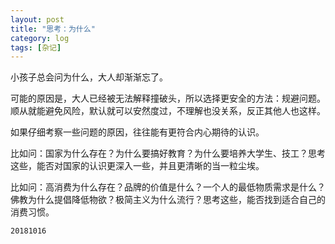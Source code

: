 ```yaml
---
layout: post
title: "思考：为什么"
category: log
tags: [杂记]
---
```


小孩子总会问为什么，大人却渐渐忘了。

可能的原因是，大人已经被无法解释撞破头，所以选择更安全的方法：规避问题。顺从就能避免风险，默认就可以安然度过，不理解也没关系，反正其他人也这样。

如果仔细考察一些问题的原因，往往能有更符合内心期待的认识。

比如问：国家为什么存在？为什么要搞好教育？为什么要培养大学生、技工？思考这些，能否对国家的认识更深入一些，并且更清晰的当一粒尘埃。

比如问：高消费为什么存在？品牌的价值是什么？一个人的最低物质需求是什么？佛教为什么提倡降低物欲？极简主义为什么流行？思考这些，能否找到适合自己的消费习惯。

`20181016`
